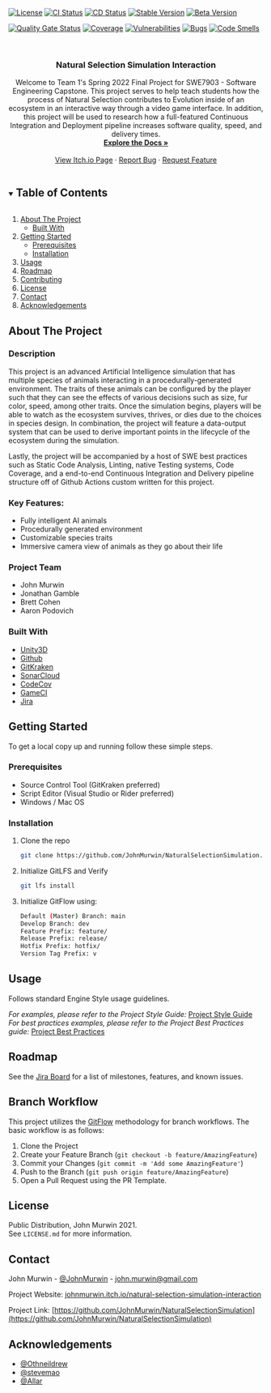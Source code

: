 <!--
*** JOHN MURWIN UNIVERSAL README TEMPLATE 

*** UPDATED: 07/22/2021
*** BY: John Murwin
>

<!--
*** To avoid retyping too much info. Do a search and replace for the following:
*** github_username, repo_name, twitter_handle, email, project_title, project_description, JohnMurwin_NaturalSelectionSimulation
-->



<!-- PROJECT SHIELDS -->
<!--
*** I'm using markdown "reference style" links for readability.
*** Reference links are enclosed in brackets [ ] instead of parentheses ( ).
*** See the bottom of this document for the declaration of the reference variables
*** for contributors-url, forks-url, etc. This is an optional, concise syntax you may use.
*** https://www.markdownguide.org/basic-syntax/#reference-style-links
-->

[![License][license-shield]][license-url]
[![CI Status][ci-shield]][ci-url]
[![CD Status][cd-shield]][cd-url]
[![Stable Version][stable-shield]][stable-url]
[![Beta Version][beta-shield]][beta-url]

[![Quality Gate Status][quality-gate-shield]][quality-gate-url]
[![Coverage][coverage-shield]][coverage-url]
[![Vulnerabilities][vulnerabilities-shield]][vulnerabilities-url]
[![Bugs][bugs-shield]][bugs-url]
[![Code Smells][smells-shield]][smells-url]



<!-- PROJECT LOGO -->
<br />
<p align="center">
<h3 align="center">Natural Selection Simulation Interaction </h3>

  <p align="center">
    Welcome to Team 1's Spring 2022 Final Project for SWE7903 - Software Engineering Capstone. 
    This project serves to help teach students how the process of Natural Selection contributes to Evolution inside of an ecosystem in an interactive way through a video game interface. 
    In addition, this project will be used to research how a full-featured Continuous Integration and Deployment pipeline increases software quality, speed, and delivery times. 
    <br />
    <a href="https://github.com/JohnMurwin/NaturalSelectionSimulation/wiki"><strong>Explore the Docs »</strong></a>
    <br />
    <br />
    <a href="https://johnmurwin.itch.io/natural-selection-simulation-interaction">View Itch.io Page</a>
    ·
    <a href="https://github.com/JohnMurwin/NaturalSelectionSimulation/issues">Report Bug</a>
    ·
    <a href="https://github.com/JohnMurwin/NaturalSelectionSimulation/issues">Request Feature</a>
  </p>

<!-- TABLE OF CONTENTS -->
<details open="open">
  <summary><h2 style="display: inline-block">Table of Contents</h2></summary>
  <ol>
    <li>
      <a href="#about-the-project">About The Project</a>
      <ul>
        <li><a href="#built-with">Built With</a></li>
      </ul>
    </li>
    <li>
      <a href="#getting-started">Getting Started</a>
      <ul>
        <li><a href="#prerequisites">Prerequisites</a></li>
        <li><a href="#installation">Installation</a></li>
      </ul>
    </li>
    <li><a href="#usage">Usage</a></li>
    <li><a href="#roadmap">Roadmap</a></li>
    <li><a href="#contributing">Contributing</a></li>
    <li><a href="#license">License</a></li>
    <li><a href="#contact">Contact</a></li>
    <li><a href="#acknowledgements">Acknowledgements</a></li>
  </ol>
</details>



<!-- ABOUT THE PROJECT -->
## About The Project
### Description
This project is an advanced Artificial Intelligence simulation that has multiple species of animals interacting in a procedurally-generated environment. 
The traits of these animals can be configured by the player such that they can see the effects of various decisions such as size, fur color, speed, among other traits. 
Once the simulation begins, players will be able to watch as the ecosystem survives, thrives, or dies due to the choices in species design. In combination, the project will
feature a data-output system that can be used to derive important points in the lifecycle of the ecosystem during the simulation. 

   Lastly, the project will be accompanied by a host of SWE best practices such as Static Code Analysis, Linting, native Testing systems, Code Coverage, and a end-to-end Continuous Integration and 
Delivery pipeline structure off of Github Actions custom written for this project. 


### Key Features:
- Fully intelligent AI animals 
- Procedurally generated environment
- Customizable species traits
- Immersive camera view of animals as they go about their life

### Project Team
* John Murwin
* Jonathan Gamble
* Brett Cohen
* Aaron Podovich

### Built With
* [Unity3D](https://unity.com)
* [Github](https://www.github.com)
* [GitKraken](https://www.gitkraken.com/)
* [SonarCloud](https://sonarcloud.io)
* [CodeCov](https://app.codecov.io/)
* [GameCI](https://game.ci/)
* [Jira](https://www.atlassian.com/software/jira)


<!-- GETTING STARTED -->
## Getting Started

To get a local copy up and running follow these simple steps.

### Prerequisites
* Source Control Tool (GitKraken preferred)
* Script Editor (Visual Studio or Rider preferred)
* Windows / Mac OS

### Installation

1. Clone the repo
   ```sh
   git clone https://github.com/JohnMurwin/NaturalSelectionSimulation.git
   ```
2. Initialize GitLFS and Verify
   ```sh
   git lfs install
   ```
3. Initialize GitFlow using:
   ```sh
   Default (Master) Branch: main
   Develop Branch: dev
   Feature Prefix: feature/
   Release Prefix: release/
   Hotfix Prefix: hotfix/
   Version Tag Prefix: v
   ```


<!-- USAGE EXAMPLES -->
## Usage

Follows standard Engine Style usage guidelines.

_For examples, please refer to the Project Style Guide:_ [Project Style Guide](https://github.com/JohnMurwin/NaturalSelectionSimulation/wiki/Project-Style-Guide)  
_For best practices examples, please refer to the Project Best Practices guide:_ [Project Best Practices](https://github.com/JohnMurwin/NaturalSelectionSimulation/wiki/Project-Best-Practices)


<!-- ROADMAP -->
## Roadmap

See the [Jira Board](https://johnmurwin.atlassian.net/jira/software/projects/NSS/boards/3) for a list of milestones, features, and known issues.



<!-- CONTRIBUTING -->
## Branch Workflow

This project utilizes the [GitFlow]() methodology for branch workflows. The basic workflow is as follows:

1. Clone the Project
2. Create your Feature Branch (`git checkout -b feature/AmazingFeature`)
3. Commit your Changes (`git commit -m 'Add some AmazingFeature'`)
4. Push to the Branch (`git push origin feature/AmazingFeature`)
5. Open a Pull Request using the PR Template.



<!-- LICENSE -->
## License

Public Distribution, John Murwin 2021.   
See `LICENSE.md` for more information.



<!-- CONTACT -->
## Contact

John Murwin - [@JohnMurwin](https://twitter.com/JohnMurwin) - [john.murwin@gmail.com](john.murwin@gmail.com)

Project Website: [johnmurwin.itch.io/natural-selection-simulation-interaction](https://johnmurwin.itch.io/natural-selection-simulation-interaction)

Project Link: [https://github.com/JohnMurwin/NaturalSelectionSimulation](https://github.com/JohnMurwin/NaturalSelectionSimulation)



<!-- ACKNOWLEDGEMENTS -->
## Acknowledgements

* [@Othneildrew](https://github.com/othneildrew)
* [@stevemao](https://github.com/stevemao)
* [@Allar](https://github.com/Allar)





<!-- MARKDOWN LINKS & IMAGES -->
<!-- https://www.markdownguide.org/basic-syntax/#reference-style-links -->
[contributors-shield]: https://img.shields.io/github/contributors/JohnMurwin/NaturalSelectionSimulation?style=plastic
[contributors-url]: https://github.com/JohnMurwin/NaturalSelectionSimulation/graphs/contributors

[issues-shield]: https://img.shields.io/github/issues/JohnMurwin/repo.svg?=plastic
[issues-url]: https://github.com/JohnMurwin/NaturalSelectionSimulation/issues

[ci-shield]: https://github.com/MirageNet/Mirage/workflows/CI/badge.svg
[ci-url]: https://github.com/JohnMurwin/NaturalSelectionSimulation/actions/workflows/SonarCloud-LintCheck.yml

[cd-shield]: https://github.com/JohnMurwin/NaturalSelectionSimulation/actions/workflows/CD.yml/badge.svg
[cd-url]: https://github.com/JohnMurwin/NaturalSelectionSimulation/actions/workflows/CD.yml

[stable-shield]: https://img.shields.io/github/v/release/JohnMurwin/NaturalSelectionSimulation?include_prereleases&label=stable%20version&style=plastic
[stable-url]: https://img.shields.io/github/v/release/JohnMurwin/NaturalSelectionSimulation?include_prereleases


[beta-shield]: https://img.shields.io/github/v/tag/JohnMurwin/NaturalSelectionSimulation?include_prereleases&label=beta%20version&style=plastic
[beta-url]: https://img.shields.io/github/v/tag/JohnMurwin/NaturalSelectionSimulation?include_prereleases

[license-shield]: https://img.shields.io/github/license/JohnMurwin/NaturalSelectionSimulation.svg?=plastic
[license-url]: https://github.com/JohnMurwin/NaturalSelectionSimulation/blob/main/LICENSE.md

[linkedin-shield]: https://img.shields.io/badge/-LinkedIn-black.svg?style=for-the-badge&logo=linkedin&colorB=555
[linkedin-url]: https://linkedin.com/in/JohnMurwin

[quality-gate-shield]: https://sonarcloud.io/api/project_badges/measure?project=JohnMurwin_NaturalSelectionSimulation&metric=alert_status
[quality-gate-url]: https://sonarcloud.io/dashboard?id=JohnMurwin_NaturalSelectionSimulation
[vulnerabilities-shield]: https://sonarcloud.io/api/project_badges/measure?project=JohnMurwin_NaturalSelectionSimulation&metric=vulnerabilities
[vulnerabilities-url]: https://sonarcloud.io/dashboard?id=JohnMurwin_NaturalSelectionSimulation
[bugs-shield]: https://sonarcloud.io/api/project_badges/measure?project=JohnMurwin_NaturalSelectionSimulation&metric=bugs
[bugs-url]: https://sonarcloud.io/dashboard?id=JohnMurwin_NaturalSelectionSimulation
[smells-shield]: https://sonarcloud.io/api/project_badges/measure?project=JohnMurwin_NaturalSelectionSimulation&metric=code_smells
[smells-url]: https://sonarcloud.io/dashboard?id=JohnMurwin_NaturalSelectionSimulation
[coverage-shield]: https://codecov.io/gh/JohnMurwin/NaturalSelectionSimulation/branch/main/graph/badge.svg?token=C4C4DnCYgT
[coverage-url]: https://codecov.io/gh/JohnMurwin/NaturalSelectionSimulation

